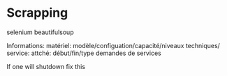 # Scrapping

selenium
beautifulsoup


Informations:
matériel: modèle/configuation/capacité/niveaux techniques/
service: attché: début/fin/type
demandes de services

If one will shutdown fix this